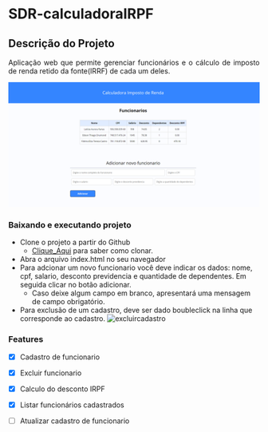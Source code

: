# SDR-calculadoraIRPF

## Descrição do Projeto
<p align="justify"> Aplicação web que permite gerenciar funcionários e o cálculo de imposto de renda retido da fonte(IRRF) de cada um deles. </p>
<p align="center">
  <img src="assets/Screenshot_4.png">
</p>

### Baixando e executando projeto

- Clone o projeto a partir do Github
  - [Clique_Aqui](https://docs.github.com/pt/github/creating-cloning-and-archiving-repositories/cloning-a-repository-from-github/cloning-a-repository) para saber como clonar.
- Abra o arquivo index.html no seu navegador
- Para adcionar um novo funcionario você deve indicar os dados: nome, cpf, salario, desconto previdencia e quantidade de dependentes. Em seguida clicar no botão adicionar.
  - Caso deixe algum campo em branco, apresentará uma mensagem de campo obrigatório.
- Para exclusão de um cadastro, deve ser dado boubleclick na linha que corresponde ao cadastro.
![excluircadastro](https://user-images.githubusercontent.com/47996115/123437234-d41e2e80-d5a5-11eb-93b0-0d31c461b281.gif)


### Features

- [x] Cadastro de funcionario
- [x] Excluir funcionario
- [x] Calculo do desconto IRPF
- [x] Listar funcionários cadastrados
- [ ] Atualizar cadastro de funcionario




